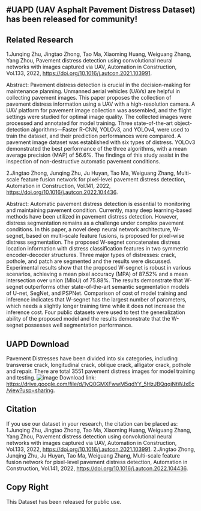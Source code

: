 #UAPD (UAV Asphalt Pavement Distress Dataset) has been released for community!
------------------------------------------------------
Related Research
------------------------------------------------------
1.Junqing Zhu, Jingtao Zhong, Tao Ma, Xiaoming Huang, Weiguang Zhang, Yang Zhou, Pavement distress detection using convolutional neural networks with images captured via UAV, Automation in Construction, Vol.133, 2022, https://doi.org/10.1016/j.autcon.2021.103991.

Abstract: Pavement distress detection is crucial in the decision-making for maintenance planning. Unmanned aerial vehicles
(UAVs) are helpful in collecting pavement images. This paper proposes the collection of pavement distress
information using a UAV with a high-resolution camera. A UAV platform for pavement image collection was
assembled, and the flight settings were studied for optimal image quality. The collected images were processed
and annotated for model training. Three state-of-the-art object-detection algorithms—Faster R-CNN, YOLOv3,
and YOLOv4, were used to train the dataset, and their prediction performances were compared. A pavement
image dataset was established with six types of distress. YOLOv3 demonstrated the best performance of the three
algorithms, with a mean average precision (MAP) of 56.6%. The findings of this study assist in the inspection of
non-destructive automatic pavement conditions.

2.Jingtao Zhong, Junqing Zhu, Ju Huyan, Tao Ma, Weiguang Zhang, Multi-scale feature fusion network for pixel-level pavement distress detection, Automation in Construction, Vol.141, 2022, https://doi.org/10.1016/j.autcon.2022.104436.

Abstract: Automatic pavement distress detection is essential to monitoring and maintaining pavement condition.
Currently, many deep learning-based methods have been utilized in pavement distress detection. However,
distress segmentation remains as a challenge under complex pavement conditions. In this paper, a novel deep
neural network architecture, W-segnet, based on multi-scale feature fusions, is proposed for pixel-wise distress
segmentation. The proposed W-segnet concatenates distress location information with distress classification
features in two symmetric encoder-decoder structures. Three major types of distresses: crack, pothole, and patch
are segmented and the results were discussed. Experimental results show that the proposed W-segnet is robust in
various scenarios, achieving a mean pixel accuracy (MPA) of 87.52% and a mean intersection over union (MIoU)
of 75.88%. The results demonstrate that W-segnet outperforms other state-of-the-art semantic segmentation
models of U-net, SegNet, and PSPNet. Comparison of cost of model training and inference indicates that W-segnet
has the largest number of parameters, which needs a slightly longer training time while it does not increase the
inference cost. Four public datasets were used to test the generalization ability of the proposed model and the
results demonstrate that the W-segnet possesses well segmentation performance.

UAPD Download
----------
Pavement Distresses have been divided into six categories, including transverse crack, longitudinal crack, oblique crack, alligator crack, pothole and repair. There are total 3551 pavement distress images for model training and testing.
![image](https://user-images.githubusercontent.com/74219767/184716090-adc08964-57f2-48ec-bbf8-5a424dfc2b0f.png)
Download link: https://drive.google.com/file/d/1yQ0GMXFwwM5qdYY_5HzJBQqqjNtWJxEc/view?usp=sharing.

Citation
----------
If you use our dataset in your research, the citation can be placed as:
1.Junqing Zhu, Jingtao Zhong, Tao Ma, Xiaoming Huang, Weiguang Zhang, Yang Zhou, Pavement distress detection using convolutional neural networks with images captured via UAV, Automation in Construction, Vol.133, 2022, https://doi.org/10.1016/j.autcon.2021.103991.
2.Jingtao Zhong, Junqing Zhu, Ju Huyan, Tao Ma, Weiguang Zhang, Multi-scale feature fusion network for pixel-level pavement distress detection, Automation in Construction, Vol.141, 2022, https://doi.org/10.1016/j.autcon.2022.104436.

Copy Right
----------
This Dataset has been released for public use.
